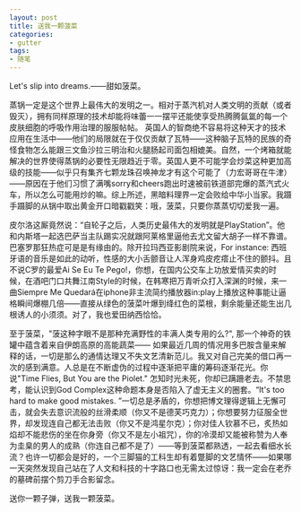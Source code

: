 ```yaml
---
layout: post
title: 送我一颗菠菜
categories:
- gutter
tags:
- 随笔
---
```



Let's slip into dreams.——甜如菠菜。

蒸锅一定是这个世界上最伟大的发明之一。相对于蒸汽机对人类文明的贡献（或者毁灭），拥有同样原理的技术却能将味蕾一一摆平还能使享受热腾腾氤氲的每一个皮肤细胞的呼吸作用治理的服服帖帖。 英国人的智商绝不容易将这种天才的技术应用在生活中——他们的局限就在于仅仅贡献了瓦特——这种脑子瓦特的民族的奇怪食物怎么能跟三文鱼沙拉三明治和火腿肠起司面包相媲美。自然，一个烤箱就能解决的世界使得蒸锅的必要性无限趋近于零。英国人更不可能学会炒菜这种更加高级的技能——似乎只有集齐七颗龙珠召唤神龙才有这个可能了（力宏哥哥在牛津）——原因在于他们习惯了满嘴sorry和cheers跑出时速被前铁道部完爆的蒸汽式火车，所以怎么可能用炒的嘛。综上所述，黑暗料理界一定会败给中华小当家。我蹑手蹑脚的从锅中取出黄金开口暗戳戳笑：哦，菠菜，只要你蒸蒸切切爱我一遍。

皮尔洛这厮竟然说：“自轮子之后，人类历史最伟大的发明就是PlayStation”。他和内斯塔一起选巴萨当主队踢实况就跟阿莱格里逼他去尤文留大胡子一样不靠谱。巴塞罗那狂热症可是是有缘由的。除开拉玛西亚影剧院来说，For instance: 西班牙语的音乐是如此的动听，性感的大小舌颤音让人浑身鸡皮疙瘩止不住的颤抖。且不说C罗的最爱Ai Se Eu Te Pego!，你想，在国内公交车上功放爱情买卖的时候，在酒吧门口共舞江南Style的时候，在韩寒把万青听众打入深渊的时候，来一曲Siempre Me Quedará在iphone非主流简约播放器in:play上播放这种事能让逼格瞬间爆棚几倍——直接从绿色的菠菜叶爆到绛红色的菜根，剩余能量还能生出几根诱人的小须须。对了，我也爱田纳西恰恰。

至于菠菜，"菠这种字眼不是那种充满野性的丰满人类专用的么?", 那一个神奇的铁罐中蕴含着来自伊朗高原的高能蔬菜—— 如果最近几周的情况用多巴胺含量来解释的话，一切是那么的通情达理又不失文艺清新范儿。我又对自己完美的借口再一次的感到满意。人总是在不断虚伪的过程中逐渐把平庸的筹码逐渐花光。你说"Time Flies, But You are the Piolet." 怎知时光未死，你却已蹒跚老去。不禁思考，能认识到God Complex这种命题本身是否陷入了虚无主义的圈套。“It's too hard to make good mistakes. ”一切总是矛盾的，你想把博文理得逻辑上无懈可击，就会失去意识流般的丝滑柔顺（你又不是德芙巧克力）；你想要努力征服全世界，却发现连自己都无法击败（你又不是鸿星尔克）；你对佳人钦慕不已，炙热如焰却不能悲伤的坐在你身旁（你又不是左小祖咒），你的冷漠却又能被称赞为人奉为圭臬的男人的成熟（你连自己都不是了）——等到菠菜都熟透，一起去看细水长流？也许一切都会是好的，一个三脚猫的工科生却有着蹩脚的文艺情怀——如果哪一天突然发现自己站在了人文和科技的十字路口也无需太过惊讶：我一定会在老乔的墓碑前摆个剪刀手合影留念。

送你一颗子弹，送我一颗菠菜。
